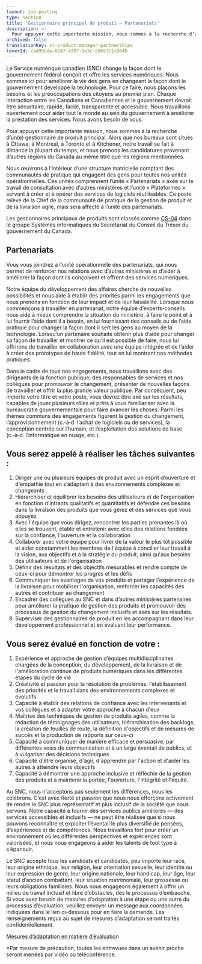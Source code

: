 ```yaml
---
layout: job-posting
type: section
title: 'Gestionnaire principal de produit – Partenariats'
description: >-
  Pour appuyer cette importante mission, nous sommes à la recherche d’un(e) gestionnaire de produit principal. Alors que nos bureaux sont situés à Ottawa, à Montréal, à Toronto et à Kitchener, notre travail se fait à distance la plupart du temps, et nous prenons les candidatures provenant d’autres régions du Canada au même titre que les régions mentionnées.
archived: false
translationKey: sr-product-manager-partnerships
leverId: ca495bda-8647-4f07-9e3c-5065751c0840
---
```


Le Service numérique canadien (SNC) change la façon dont le gouvernement fédéral conçoit et offre les services numériques. Nous sommes ici pour améliorer la vie des gens en changeant la façon dont le gouvernement développe la technologie. Pour ce faire, nous plaçons les besoins et les préoccupations des citoyens au premier plan. Chaque interaction entre les Canadiens et Canadiennes et le gouvernement devrait être sécuritaire, rapide, facile, transparente et accessible. Nous travaillons ouvertement pour aider tout le monde au sein du gouvernement à améliorer la prestation des services. Nous avons besoin de vous.

Pour appuyer cette importante mission, nous sommes à la recherche d’un(e) gestionnaire de produit principal. Alors que nos bureaux sont situés à Ottawa, à Montréal, à Toronto et à Kitchener, notre travail se fait à distance la plupart du temps, et nous prenons les candidatures provenant d’autres régions du Canada au même titre que les régions mentionnées.

Nous œuvrons à l’intérieur d’une structure matricielle comptant des communautés de pratique qui engagent des gens pour toutes nos unités opérationnelles. Ces unités comprennent l’unité « Partenariats » axée sur le travail de consultation avec d’autres ministères et l’unité « Plateformes » servant à créer et à opérer des services de logiciels réutilisables. Ce poste relève de la Chef de la communauté de pratique de la gestion de produit et de la livraison agile, mais sera affecté à l’unité des partenariats.

Les gestionnaires principaux de produits sont classés comme [CS-04](https://www.tbs-sct.gc.ca/agreements-conventions/view-visualiser-eng.aspx?id=1#toc12259212260/) dans le groupe Systèmes informatiques du Secrétariat du Conseil du Trésor du gouvernement du Canada.

## Partenariats
Vous vous joindrez à l’unité opérationnelle des partenariats, qui nous permet de renforcer nos relations avec d’autres ministères et d’aider à améliorer la façon dont ils conçoivent et offrent des services numériques.  

Notre équipe du développement des affaires cherche de nouvelles possibilités et nous aide à établir des priorités parmi les engagements que nous prenons en fonction de leur impact et de leur faisabilité. Lorsque nous commençons à travailler en partenariat, notre équipe d’experts-conseils nous aide à mieux comprendre la situation du ministère, à faire le point et à lui fournir l’aide dont il a besoin, en lui fournissant des conseils ou de l’aide pratique pour changer la façon dont il sert les gens au moyen de la technologie. Lorsqu’un partenaire souhaite obtenir plus d’aide pour changer sa façon de travailler et montrer ce qu’il est possible de faire, nous lui offrirons de travailler en collaboration avec une équipe intégrée et de l’aider à créer des prototypes de haute fidélité, tout en lui montrant nos méthodes pratiques. 

Dans le cadre de tous nos engagements, nous travaillons avec des dirigeants de la fonction publique, des responsables de services et nos collègues pour promouvoir le changement, présenter de nouvelles façons de travailler et offrir la plus grande valeur publique. Par conséquent, peu importe votre titre et votre poste, vous devrez être axé sur les résultats, capables de jouer plusieurs rôles et prêts à vous familiariser avec la bureaucratie gouvernementale pour faire avancer les choses. Parmi les thèmes communs des engagements figurent la gestion du changement, l’approvisionnement (c.‑à‑d. l’achat de logiciels ou de services), la conception centrée sur l’humain, et l’exploitation des solutions de base (c.‑à‑d. l’informatique en nuage, etc.).

## Vous serez appelé à réaliser les tâches suivantes :
1. Diriger une ou plusieurs équipes de produit avec un esprit d’ouverture et d'empathie tout en s’adaptant à des environnements complexes et changeants
2. Hiérarchiser et équilibrer les besoins des utilisateurs et de l'organisation en fonction d'intrants qualitatifs et quantitatifs et défendre ces besoins dans la livraison des produits que vous gérez et des services que vous appuyez 
3. Avec l'équipe que vous dirigez, rencontrer les parties prenantes là où elles se trouvent, établir et entretenir avec elles des relations fondées sur la confiance, l'ouverture et la collaboration
4. Collaborer avec votre équipe pour livrer de la valeur le plus tôt possible et aider constamment les membres de l'équipe à concilier leur travail à la vision, aux objectifs et à la stratégie du produit, ainsi qu'aux besoins des utilisateurs et de l'organisation 
5. Définir des résultats et des objectifs mesurables et rendre compte de ceux-ci pour démontrer les progrès et les défis
6. Communiquer les avantages de vos produits et partager l'expérience de la livraison pour mobiliser l'organisation, renforcer les capacités des autres et contribuer au changement 
7. Encadrer des collègues au SNC et dans d’autres ministères partenaires pour améliorer la pratique de gestion des produits et promouvoir des processus de gestion du changement inclusifs et axés sur les résultats.  
8. Superviser des gestionnaires de produit en les accompagnant dans leur développement professionnel et en évaluant leur performance.

## Vous serez évalué en fonction de votre : 
1. Expérience et approche de gestion d’équipes multidisciplinaires chargées de la conception, du développement, de la livraison et de l'amélioration continue de produits numériques dans les différentes étapes du cycle de vie 
2. Créativité et passion pour la résolution de problèmes, l’établissement des priorités et le travail dans des environnements complexes et évolutifs
3. Capacité à établir des relations de confiance avec les intervenants et vos collègues et à adapter votre approche à chacun d'eux
4. Maîtrise des techniques de gestion de produits agiles, comme la rédaction de témoignages des utilisateurs, hiérarchisation des backlogs, la création de feuilles de route, la définition d'objectifs et de mesures de succès et la production de rapports sur ceux-ci
5. Capacité à communiquer de manière efficace et persuasive, par différentes voies de communication et à un large éventail de publics, et à vulgariser des décisions techniques 
6. Capacité d'être organisé, d'agir, d'apprendre par l'action et d'aider les autres à atteindre leurs objectifs
7. Capacité à démontrer une approche inclusive et réfléchie de la gestion des produits et à maintenir la portée, l'ouverture, l'intégrité et l'équité.

Au SNC, nous n'acceptons pas seulement les différences, nous les célébrons.
C’est avec fierté et passion que nous nous efforçons activement de rendre le SNC plus représentatif et plus inclusif de la société que nous servons. Notre capacité à fournir des services publics améliorés — des services accessibles et inclusifs — ne peut être réalisée que si nous pouvons reconnaître et exploiter l’éventail le plus diversifié de pensées, d’expériences et de compétences. Nous travaillons fort pour créer un environnement où les différentes perspectives et expériences sont valorisées, et nous nous engageons à aider les talents de tout type à s’épanouir.

Le SNC accepte tous les candidats et candidates, peu importe leur race, leur origine ethnique, leur religion, leur orientation sexuelle, leur identité ou leur expression de genre, leur origine nationale, leur handicap, leur âge, leur statut d’ancien combattant, leur situation matrimoniale, leur grossesse ou leurs obligations familiales. Nous nous engageons également à offrir un milieu de travail inclusif et libre d’obstacles, dès le processus d’embauche. Si vous avez besoin de mesures d’adaptation à une étape ou une autre du processus d’évaluation, veuillez envoyer un message aux coordonnées indiquées dans le lien ci-dessous pour en faire la demande. Les renseignements reçus au sujet de mesures d’adaptation seront traités confidentiellement.

[Mesures d’adaptation en matière d’évaluation](https://www.canada.ca/en/public-service-commission/services/assessment-accommodation-page.html)

*Par mesure de précaution, toutes les entrevues dans un avenir proche seront menées par vidéo ou téléconférence.


